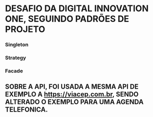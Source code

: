 # DESAFIO DA DIGITAL INNOVATION ONE, SEGUINDO PADRÕES DE PROJETO 

### Singleton
### Strategy
### Facade

## SOBRE A API, FOI USADA A MESMA API DE EXEMPLO A https://viacep.com.br, SENDO ALTERADO O EXEMPLO PARA UMA AGENDA TELEFONICA.



